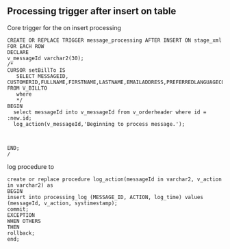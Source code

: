 ## Processing trigger after insert on table


Core trigger for the on insert processing

```
CREATE OR REPLACE TRIGGER message_processing AFTER INSERT ON stage_xml FOR EACH ROW
DECLARE
v_messageId varchar2(30);
/*
CURSOR setBillTo IS
   SELECT MESSAGEID, CUSTOMERID,FULLNAME,FIRSTNAME,LASTNAME,EMAILADDRESS,PREFERREDLANGUAGECODE FROM V_BILLTO
   where
   */
BEGIN
  select messageId into v_messageId from v_orderheader where id = :new.id;
  log_action(v_messageId,'Beginning to process message.');



END;
/
```

log procedure to
```
create or replace procedure log_action(messageId in varchar2, v_action in varchar2) as
BEGIN
insert into processing_log (MESSAGE_ID, ACTION, log_time) values (messageId, v_action, systimestamp);
commit;
EXCEPTION
WHEN OTHERS
THEN
rollback;
end;
```
